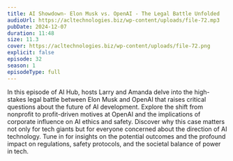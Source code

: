 ```yaml
---
title: AI Showdown- Elon Musk vs. OpenAI - The Legal Battle Unfolded 
audioUrl: https://acltechnologies.biz/wp-content/uploads/file-72.mp3
pubDate: 2024-12-07
duration: 11:48
size: 11.3
cover: https://acltechnologies.biz/wp-content/uploads/file-72.png
explicit: false
episode: 32
season: 1
episodeType: full
---
```

In this episode of AI Hub, hosts Larry and Amanda delve into the high-stakes legal battle between Elon Musk and OpenAI that raises critical questions about the future of AI development. Explore the shift from nonprofit to profit-driven motives at OpenAI and the implications of corporate influence on AI ethics and safety. Discover why this case matters not only for tech giants but for everyone concerned about the direction of AI technology. Tune in for insights on the potential outcomes and the profound impact on regulations, safety protocols, and the societal balance of power in tech.